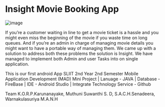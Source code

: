 # Insight Movie Booking App
![image](https://user-images.githubusercontent.com/89679753/134796841-b9341e8c-f403-44eb-b192-ce77d802aaad.png)


 If you’re a customer waiting in line to get a movie ticket is a hassle and you might even miss the beginning of the movie if you waste time on long queues. And if you’re an admin in charge of managing movie details you might want to have a portable way of managing them. We came up with a solution to address both these problems the solution is Insight. We have managed to implement both Admin and user Tasks into on single application.


This is our first android App
SLIIT 2nd Year 2nd Semester Mobile Application Development (MAD) Mini Project
| Lanuage - JAVA | Database - FireBase | IDE - Android Studio | Integrate Technology Service - Github

Team
K.O.R.P.Karunanayake,
Muthuni Suwanthi S. D,
S.A.C.H.Senadeera,
Warnakulasuriya M.A.N.H
